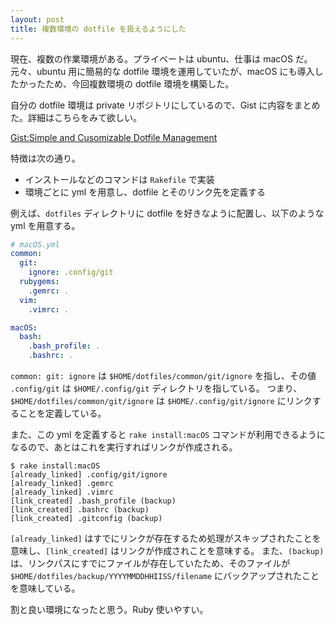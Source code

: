 ```yaml
---
layout: post
title: 複数環境の dotfile を扱えるようにした
---
```


現在、複数の作業環境がある。プライベートは ubuntu、仕事は macOS だ。
元々、ubuntu 用に簡易的な dotfile 環境を運用していたが、macOS にも導入したかったため、今回複数環境の dotfile 環境を構築した。

自分の dotfile 環境は private リポジトリにしているので、Gist に内容をまとめた。詳細はこちらをみて欲しい。

[Gist:Simple and Cusomizable Dotfile Management](https://gist.github.com/hidakatsuya/6e22264049eb60c23749d5691225a50d)

特徴は次の通り。

- インストールなどのコマンドは `Rakefile` で実装
- 環境ごとに yml を用意し、dotfile とそのリンク先を定義する

例えば、`dotfiles` ディレクトリに dotfile を好きなように配置し、以下のような yml を用意する。

```yml
# macOS.yml
common:
  git:
    ignore: .config/git
  rubygems:
    .gemrc: .
  vim:
    .vimrc: .

macOS:
  bash:
    .bash_profile: .
    .bashrc: .
```

`common: git: ignore` は `$HOME/dotfiles/common/git/ignore` を指し、その値 `.config/git` は `$HOME/.config/git` ディレクトリを指している。
つまり、 `$HOME/dotfiles/common/git/ignore` は `$HOME/.config/git/ignore` にリンクすることを定義している。

また、この yml を定義すると `rake install:macOS` コマンドが利用できるようになるので、あとはこれを実行すればリンクが作成される。

```
$ rake install:macOS
[already_linked] .config/git/ignore
[already_linked] .gemrc
[already_linked] .vimrc
[link_created] .bash_profile (backup)
[link_created] .bashrc (backup)
[link_created] .gitconfig (backup)
```

`[already_linked]` はすでにリンクが存在するため処理がスキップされたことを意味し、`[link_created]` はリンクが作成されことを意味する。
また、`(backup)` は、リンクパスにすでにファイルが存在していたため、そのファイルが `$HOME/dotfiles/backup/YYYYMMDDHHIISS/filename` にバックアップされたことを意味している。

割と良い環境になったと思う。Ruby 使いやすい。
